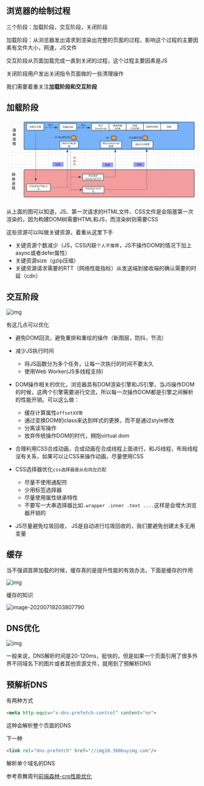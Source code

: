 ## 浏览器的绘制过程

三个阶段：加载阶段，交互阶段，关闭阶段

加载阶段：从浏览器发出请求到渲染出完整的页面的过程，影响这个过程的主要因素有文件大小，网速，JS文件

交互阶段从页面加载完成一直到关闭的过程，这个过程主要因素是JS

关闭阶段用户发出关闭指令页面做的一些清理操作

我们需要着重关注**加载阶段和交互阶段**

## 加载阶段

![img](../../assets/performance/crp/crp1.webp)

从上面的图可以知道，JS、第一次请求的HTML文件、CSS文件是会阻塞第一次渲染的，因为构建DOM树需要HTML和JS，而渲染树则需要CSS

这些资源可以叫做关键资源，着重从这里下手

- 关键资源个数减少（JS，CSS内联`个人不推荐`，JS不操作DOM的情况下加上async或者defer属性）
- 关键资源size（gzip压缩）
- 关键资源请求需要的RTT（网络性能指标）从发送端到接收端的确认需要的时延（cdn）

## 交互阶段

![img](https://mmbiz.qpic.cn/mmbiz_png/LNrWl4n5XIJXyRwjIh3cNL4kS9ARa2RL6LR0ldL3x4LuTKxIpmmUhCUsialzlWsaX3Vy6ArO546GcFVXEV9ib4wQ/640?wx_fmt=png&tp=webp&wxfrom=5&wx_lazy=1&wx_co=1)

有这几点可以优化

- 避免DOM回流，避免重排和重绘的操作（新图层，防抖，节流）
- 减少JS执行时间
  - 将JS函数分为多个任务，让每一次执行的时间不要太久
  - 使用Web Worker(JS多线程支持)

- DOM操作相关的优化，浏览器具有DOM渲染引擎和JS引擎，当JS操作DOM的时候，这两个引擎需要进行交流，所以每一次操作DOM都是引擎之间解析的性能开销。可以这么做：
  - 缓存计算属性`offsetXX等`
  - 通过变换DOM的class来达到样式的更换，而不是通过style修改
  - 分离读写操作
  - 放弃传统操作DOM的时代，拥抱virtual dom
- 合理利用CSS合成动画，合成动画在合成线程上面进行，和JS线程，布局线程没有关系，如果可以让CSS来操作动画，尽量使用CSS
- CSS选择器优化`css选择器是从右向左匹配`
  - 尽量不使用通配符
  - 少用标签选择器
  - 尽量使用属性继承特性
  - 不要写一大串选择器比如`.wrapper .inner .text ....`这样是会增大浏览器开销的

- JS尽量避免垃圾回收， JS是自动进行垃圾回收的，我们要避免创建太多无用变量

## 缓存

当不强调首屏加载的时候，缓存真的是提升性能的有效办法，下面是缓存的作用

![img](https://mmbiz.qpic.cn/mmbiz_png/LNrWl4n5XIJXyRwjIh3cNL4kS9ARa2RLokqDibrnibicuHIFdP1ETF9aH92QmAW2zNOGar4bMib6DLrwaobK6icZeJA/640?wx_fmt=png&tp=webp&wxfrom=5&wx_lazy=1&wx_co=1)

缓存的知识

![image-20200719203807790](https://mmbiz.qpic.cn/mmbiz_jpg/LNrWl4n5XIJXyRwjIh3cNL4kS9ARa2RLrw5uRfD6ftLWRoQpYiaW9qLIvZEOyuAVibiaeHllzK6I0y6jXtrfbQtkg/640?wx_fmt=jpeg&tp=webp&wxfrom=5&wx_lazy=1&wx_co=1)

## DNS优化

![img](https://mmbiz.qpic.cn/mmbiz_png/LNrWl4n5XIJXyRwjIh3cNL4kS9ARa2RLyZqCA7D99wEN454ob73KKOUT5wdibCtlOwia2PUibFpt8DGEkhwiaeJbdQ/640?wx_fmt=png&tp=webp&wxfrom=5&wx_lazy=1&wx_co=1)

一般来说，DNS解析时间是20-120ms，挺快的，但是如果一个页面引用了很多外界不同域名下的图片或者其他资源文件，就用到了预解析DNS

## 预解析DNS

有两种方式

```html
<meta http-equiv="x-dns-prefetch-control" content="on">
```

这种会解析整个页面的DNS

下一种

```html
<link rel="dns-prefetch" href="//img10.360buyimg.com"/>
```

解析单个域名的DNS

参考奇舞周刊[前端森林-crp性能优化](https://mp.weixin.qq.com/s?__biz=MzA5NzkwNDk3MQ==&mid=2650592497&idx=1&sn=66c3b5d446cd16917b43a72a3bc1330c&chksm=8891c4d5bfe64dc3e3508837d4b8069f6f9f99139d87378e337169fcaf94d0ac50923d089e62&mpshare=1&scene=1&srcid=0719ZAiGL3FkUv4FWGlkevBb&sharer_sharetime=1595162228631&sharer_shareid=e37b40aa7babffac013069883e01d363&exportkey=AfpTjMnNbf28H18cmr%2FCz24%3D&pass_ticket=lpG%2BspwQ0mIzGENecyHTvQ1DOs6ihFsuT4uq4DxpiA8s3qkHPdYDZMPBuz1SxsQ5&wx_header=0#rd)